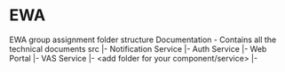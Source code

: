 # EWA
EWA group assignment folder structure
Documentation - Contains all the technical documents
src
  |- Notification Service
  |- Auth Service
  |- Web Portal
  |- VAS Service
  |- <add folder for your component/service>
  |- 
